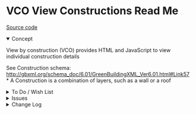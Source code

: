 # VCO View Constructions Read Me

[Source code]( https://github.com/ladybug-tools/spider-gbxml-tools/blob/master/spider-gbxml-viewer/v-0-17-01/js-view-gbxml/vco-view-constructions.js )

<details open >

<summary>Concept</summary>

View by construction (VCO) provides HTML and JavaScript to view individual construction details

See Construction schema: http://gbxml.org/schema_doc/6.01/GreenBuildingXML_Ver6.01.html#Link57
	* A Construction is a combination of layers, such as a wall or a roof


</details>

<details>

<summary>To Do / Wish List</summary>

* 2019-07-22 ~ Theo ~ Add show/hide selected
* 2019-07-22 ~ Theo ~ Add sort items in select box

</details>

<details>

<summary>Issues</summary>


</details>

<details>

<summary>Change Log</summary>

### 2019-07-22 ~ Theo

VCO 0.17.00-1vco

* R - VCO.js: Cleanup

### 2019-07-20 ~ Theo

VCO 0.17.00-0vco

* R - VCO.js: First commit

### 2019-06-28 ~ Theo

VBC 0.16-01-2vbc

* F - VBC.js: Add select by attributes
* V - VBC.js: Fix input search
* F - First commit of read me

</details>